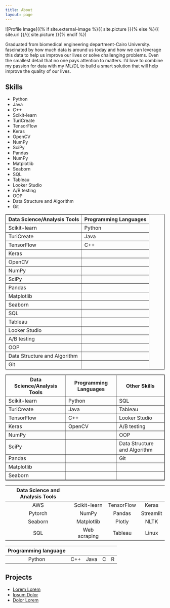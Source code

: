 ```yaml
---
title: About
layout: page
---
```

![Profile Image]({% if site.external-image %}{{ site.picture }}{% else %}{{ site.url }}/{{ site.picture }}{% endif %})

<p>Graduated from biomedical engineering department-Cairo University. fascinated by how much data is around us today and how we can leverage this data to help us improve our lives or solve challenging problems. Even the smallest detail that no one pays attention to matters. 
I’d love to combine my passion for data with my ML/DL to build a smart solution that will help improve the quality of our lives.</p>

<h2>Skills</h2>

<ul class="skill-list">
	<li>Python</li>
	<li>Java</li>
	<li>C++</li>
	<li>Scikit-learn</li>
	<li>TuriCreate</li>
	<li>TensorFlow</li>
	<li>Keras</li>
	<li>OpenCV</li>
	<li>NumPy</li>
	<li>SciPy</li>
	<li>Pandas</li>
	<li>NumPy</li>
	<li>Matplotlib</li>
	<li>Seaborn</li>
	<li>SQL</li>
	<li>Tableau</li>
	<li>Looker Studio</li>
	<li>A/B testing</li>
	<li>OOP</li>
	<li>Data Structure and Algorithm</li>
	<li>Git</li>
</ul>


<table border="1">
  <tr>
    <th>Data Science/Analysis Tools</th>
    <th>Programming Languages</th>
  </tr>
  <tr>
    <td>Scikit-learn</td>
    <td>Python</td>
  </tr>
  <tr>
    <td>TuriCreate</td>
    <td>Java</td>
  </tr>
  <tr>
    <td>TensorFlow</td>
    <td>C++</td>
  </tr>
  <tr>
    <td>Keras</td>
    <td></td>
  </tr>
  <tr>
    <td>OpenCV</td>
    <td></td>
  </tr>
  <tr>
    <td>NumPy</td>
    <td></td>
  </tr>
  <tr>
    <td>SciPy</td>
    <td></td>
  </tr>
  <tr>
    <td>Pandas</td>
    <td></td>
  </tr>
  <tr>
    <td>Matplotlib</td>
    <td></td>
  </tr>
  <tr>
    <td>Seaborn</td>
    <td></td>
  </tr>
  <tr>
    <td>SQL</td>
    <td></td>
  </tr>
  <tr>
    <td>Tableau</td>
    <td></td>
  </tr>
  <tr>
    <td>Looker Studio</td>
    <td></td>
  </tr>
  <tr>
    <td>A/B testing</td>
    <td></td>
  </tr>
  <tr>
    <td>OOP</td>
    <td></td>
  </tr>
  <tr>
    <td>Data Structure and Algorithm</td>
    <td></td>
  </tr>
  <tr>
    <td>Git</td>
    <td></td>
  </tr>
</table>



<table border="1">
  <tr>
    <th>Data Science/Analysis Tools</th>
    <th>Programming Languages</th>
    <th>Other Skills</th>
  </tr>
  <tr>
    <td>Scikit-learn</td>
    <td>Python</td>
    <td>SQL</td>
  </tr>
  <tr>
    <td>TuriCreate</td>
    <td>Java</td>
    <td>Tableau</td>
  </tr>
  <tr>
    <td>TensorFlow</td>
    <td>C++</td>
    <td>Looker Studio</td>
  </tr>
  <tr>
    <td>Keras</td>
    <td>OpenCV</td>
    <td>A/B testing</td>
  </tr>
  <tr>
    <td>NumPy</td>
    <td></td>
    <td>OOP</td>
  </tr>
  <tr>
    <td>SciPy</td>
    <td></td>
    <td>Data Structure and Algorithm</td>
  </tr>
  <tr>
    <td>Pandas</td>
    <td></td>
    <td>Git</td>
  </tr>
  <tr>
    <td>Matplotlib</td>
    <td></td>
    <td></td>
  </tr>
  <tr>
    <td>Seaborn</td>
    <td></td>
    <td></td>
  </tr>
</table>



| Data Science and Analysis Tools|   |  | |
| :----------------: | :------: | :----: | :----: | 
| AWS                |   Scikit-learn   | TensorFlow | Keras|
| Pytorch            |   NumPy          | Pandas     | Streamlit|
| Seaborn   		 |  Matplotlib      | Plotly 	 | NLTK |
| SQL       		 |  Web scraping    | Tableau 	 |Linux|

| Programming language |   		  |  	   | 		|	   |
| :----------------:   | :------: | :----: | :----: |:----:|
| Python               |    C++   | Java   | 	C 	| 	R  |

<h2>Projects</h2>

<ul>
	<li><a href="https://github.com/">Lorem Lorem</a></li>
	<li><a href="https://github.com/">Ipsum Dolor</a></li>
	<li><a href="https://github.com/">Dolor Lorem</a></li>
</ul>
